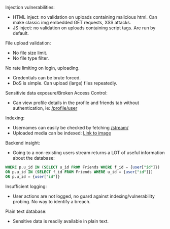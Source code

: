 Injection vulnerabilities:
- HTML inject: no validation on uploads containing malicious html. Can make classic img embedded GET requests, XSS attacks.
- JS inject: no validation on uploads containing script tags. Are run by default.

File upload validation:
- No file size limit.
- No file type filter.

No rate limiting on login, uploading.
- Credentials can be brute forced.
- DoS is simple. Can upload (large) files repeatedly.

Sensitivie data exposure/Broken Access Control:
- Can view profile details in the profile and friends tab without authentication, ie: [/profile/user](http://localhost:5000/profile/jonmhm)

Indexing:
- Usernames can easily be checked by fetching [/stream/<username>](http://localhost:5000/stream/jonmhm)
- Uploaded media can be indexed: [Link to image](http://127.0.0.1:5000/uploads/eqnr%20stock%20in%203%20space.gif)

Backend insight:
- Going to a non-existing users stream returns a LOT of useful information about the database:
```SQL
WHERE p.u_id IN (SELECT u_id FROM Friends WHERE f_id = {user["id"]})
OR p.u_id IN (SELECT f_id FROM Friends WHERE u_id = {user["id"]})
OR p.u_id = {user["id"]}
```

Insufficient logging:
- User actions are not logged, no guard against indexing/vulnerability probing. No way to identify a breach.

Plain text database:
- Sensitive data is readily available in plain text.